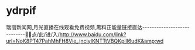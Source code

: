 # ydrpif
瑞丽新闻网,月光直播在线观看免费视频,黑料正能量链接直达----------------------------🧐🧐点/此/进/入/http://www.baidu.com/link?url=NoK8PT47PahMhFH8Vie_jnciyIKNTTtVBQKpill6udK&amp;wd
